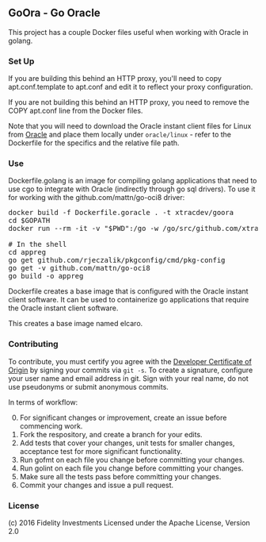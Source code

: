 ## GoOra - Go Oracle

This project has a couple Docker files useful when working with Oracle 
in golang.

### Set Up

If you are building this behind an HTTP proxy, you'll need to copy 
apt.conf.template to apt.conf and edit it to reflect your proxy configuration.

If you are not building this behind an HTTP proxy, you need to remove the 
COPY apt.conf line from the Docker files.

Note that you will need to download the Oracle instant client files for
Linux from [Oracle](http://www.oracle.com/technetwork/topics/linuxx86-64soft-092277.html)
and place them locally under `oracle/linux` - refer to the Dockerfile 
for the specifics and the relative file path.

### Use

Dockerfile.golang is an image for compiling golang applications
that need to use cgo to integrate with Oracle (indirectly through
go sql drivers). To use it for working with the github.com/mattn/go-oci8
driver:

<pre>
docker build -f Dockerfile.goracle . -t xtracdev/goora
cd $GOPATH
docker run --rm -it -v "$PWD":/go -w /go/src/github.com/xtraclabs xtracdev/goora bash

# In the shell
cd appreg
go get github.com/rjeczalik/pkgconfig/cmd/pkg-config
go get -v github.com/mattn/go-oci8
go build -o appreg
</pre>

Dockerfile creates a base image that is configured with the Oracle instant
client software. It can be used to containerize go applications that require
the Oracle instant client software.

This creates a base image named elcaro.

### Contributing

To contribute, you must certify you agree with the [Developer Certificate of Origin](http://developercertificate.org/)
by signing your commits via `git -s`. To create a signature, configure your user name and email address in git.
Sign with your real name, do not use pseudonyms or submit anonymous commits.


In terms of workflow:

0. For significant changes or improvement, create an issue before commencing work.
1. Fork the respository, and create a branch for your edits.
2. Add tests that cover your changes, unit tests for smaller changes, acceptance test
for more significant functionality.
3. Run gofmt on each file you change before committing your changes.
4. Run golint on each file you change before committing your changes.
5. Make sure all the tests pass before committing your changes.
6. Commit your changes and issue a pull request.

### License

(c) 2016 Fidelity Investments
Licensed under the Apache License, Version 2.0
